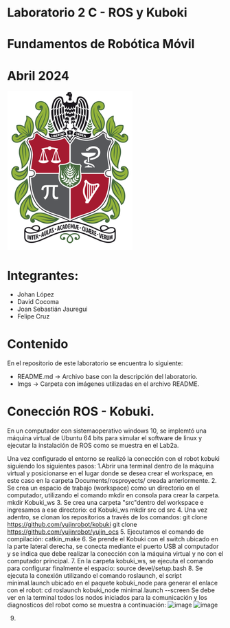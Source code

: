# Laboratorio 2 C - ROS y Kuboki
# Fundamentos de Robótica Móvil
# Abril 2024
![](./Imgs/ESCUDO.png)

# Integrantes:
- Johan López
- David Cocoma
- Joan Sebastián Jauregui
- Felipe Cruz

# Contenido
En el repositorio de este laboratorio se encuentra lo siguiente:
- README.md -> Archivo base con la descripción del laboratorio.
- Imgs -> Carpeta con imágenes utilizadas en el archivo README.

# Conección ROS - Kobuki.

En un computador con sistemaoperativo windows 10, se implemtó una máquina virtual de Ubuntu 64 bits para simular el software de linux y ejecutar la instalación de ROS como se muestra en el Lab2a.

Una vez configurado el entorno se realizó la conección con el robot kobuki siguiendo los siguientes pasos:
  1.Abrir una terminal dentro de la máquina virtual y posicionarse en el lugar donde se desea crear el workspace, en este caso en la carpeta Documents/rosproyects/ creada anteriormente.
  2. Se crea un espacio de trabajo (workspace) como un directorio en el computador, utilizando el comando mkdir en consola para crear la carpeta.
    mkdir Kobuki_ws
  3. Se crea una carpeta "src"dentro del workspace e ingresamos a ese directorio:
    cd Kobuki_ws
    mkdir src
    cd src
  4. Una vez adentro, se clonan los repositorios a través de los comandos:
    git clone https://github.com/yujinrobot/kobuki
    git clone https://github.com/yujinrobot/yujin_ocs
  5. Ejecutamos el comando de compilación:
    catkin_make
  6. Se prende el Kobuki con el switch ubicado en la parte lateral derecha, se conecta mediante el puerto USB al computador y se indica que debe realizar la conección con la máquina virtual y no con el computador principal.
  7. En la carpeta kobuki_ws, se ejecuta el comando para configurar finalmente el espacio:
    source devel/setup.bash
  8. Se ejecuta la conexión utilizando el comando roslaunch, el script minimal.launch ubicado en el paquete kobuki_node para generar el enlace con el robot:
    cd
    roslaunch kobuki_node minimal.launch --screen
  Se debe ver en la terminal todos los nodos iniciados para la comunicación y los diagnosticos del robot como se muestra a continuación:
  ![image](https://github.com/dcocoma/FRM-G5/assets/73080388/9df0796f-1e71-4192-931e-3fd6dcafa30c)
  ![image](https://github.com/dcocoma/FRM-G5/assets/73080388/b900cc96-2108-4282-9fbf-ca1bae065f28)

  9. 
